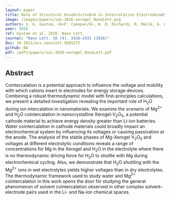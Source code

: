 ```yaml
---
layout: paper
title: Role of Structural H<sub>2</sub>O in Intercalation Electrodes&#58; The Case of Mg in Nanocrystalline Xerogel-V<sub>2</sub>O<sub>5</sub>.
image: /images/papers/sai-2016-xerogel_NanoLett.png
authors: S. G. Gautam, <b>P. Canepa</b>, W. D. Richards, R. Malik, G. Ceder. 
year: 2016
ref: Gautam et al. 2016. Nano Lett.
journal: "Nano Lett. 16 (4), 2426–2431 (2016)"
doi: 10.1021/acs.nanolett.5b05273
github: NA
pdf: /pdfs/papers/sai-2016-xerogel_NanoLett.pdf
---
```


## Abstract

Cointercalation is a potential approach to influence the voltage and mobility with which cations insert in electrodes for energy storage devices. Combining a robust thermodynamic model with first-principles calculations, we present a detailed investigation revealing the important role of H<sub>2</sub>O during ion intercalation in nanomaterials. We examine the scenario of Mg<sup>2+</sup> and H<sub>2</sub>O cointercalation in nanocrystalline Xerogel-V<sub>2</sub>O<sub>5</sub>, a potential cathode material to achieve energy density greater than Li-ion batteries. Water cointercalation in cathode materials could broadly impact an electrochemical system by influencing its voltages or causing passivation at the anode. The analysis of the stable phases of Mg-Xerogel V<sub>2</sub>O<sub>5</sub> and voltages at different electrolytic conditions reveals a range of concentrations for Mg in the Xerogel and H<sub>2</sub>O in the electrolyte where there is no thermodynamic driving force for H<sub>2</sub>O to shuttle with Mg during electrochemical cycling. Also, we demonstrate that H<sub>2</sub>O shuttling with the Mg<sup>2+</sup> ions in wet electrolytes yields higher voltages than in dry electrolytes. The thermodynamic framework used to study water and Mg<sup>2+</sup> cointercalation in this work opens the door for studying the general phenomenon of solvent cointercalation observed in other complex solvent–electrode pairs used in the Li- and Na-ion chemical spaces.